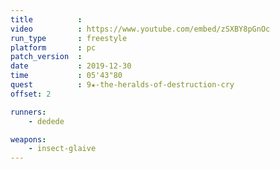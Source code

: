 ```yaml
---
title          :
video          : https://www.youtube.com/embed/zSXBY8pGnOc
run_type       : freestyle
platform       : pc
patch_version  :
date           : 2019-12-30
time           : 05'43"80
quest          : 9★-the-heralds-of-destruction-cry
offset: 2

runners:
    - dedede

weapons:
    - insect-glaive
---
```

